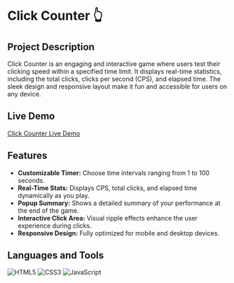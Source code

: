 # Click Counter 👆

## Project Description
Click Counter is an engaging and interactive game where users test their clicking speed within a specified time limit. It displays real-time statistics, including the total clicks, clicks per second (CPS), and elapsed time. The sleek design and responsive layout make it fun and accessible for users on any device.

## Live Demo
[Click Counter Live Demo](https://lionelp1.github.io/Click-Counter/)

## Features
- **Customizable Timer:** Choose time intervals ranging from 1 to 100 seconds.
- **Real-Time Stats:** Displays CPS, total clicks, and elapsed time dynamically as you play.
- **Popup Summary:** Shows a detailed summary of your performance at the end of the game.
- **Interactive Click Area:** Visual ripple effects enhance the user experience during clicks.
- **Responsive Design:** Fully optimized for mobile and desktop devices.

## Languages and Tools
![HTML5](https://img.shields.io/badge/HTML5-E34F26?style=for-the-badge&logo=html5&logoColor=white)
![CSS3](https://img.shields.io/badge/CSS3-1572B6?style=for-the-badge&logo=css3&logoColor=white)
![JavaScript](https://img.shields.io/badge/JavaScript-F7DF1E?style=for-the-badge&logo=javascript&logoColor=black)
